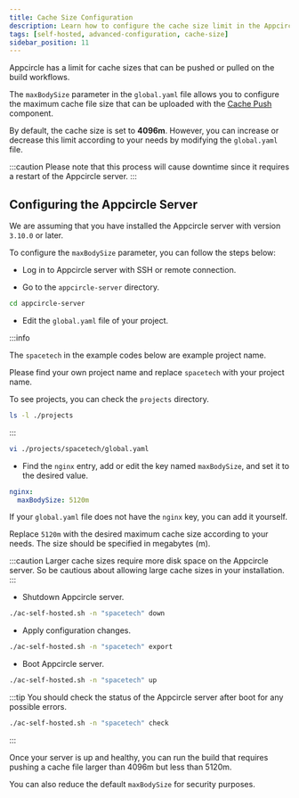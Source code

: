 ```yaml
---
title: Cache Size Configuration
description: Learn how to configure the cache size limit in the Appcircle server
tags: [self-hosted, advanced-configuration, cache-size]
sidebar_position: 11
---
```


Appcircle has a limit for cache sizes that can be pushed or pulled on the build workflows.

The `maxBodySize` parameter in the `global.yaml` file allows you to configure the maximum cache file size that can be uploaded with the [Cache Push](/workflows/common-workflow-steps/#cache-push) component.

By default, the cache size is set to **4096m**. However, you can increase or decrease this limit according to your needs by modifying the `global.yaml` file.

:::caution
Please note that this process will cause downtime since it requires a restart of the Appcircle server.
:::

## Configuring the Appcircle Server

We are assuming that you have installed the Appcircle server with version `3.10.0` or later.

To configure the `maxBodySize` parameter, you can follow the steps below:

- Log in to Appcircle server with SSH or remote connection.

- Go to the `appcircle-server` directory.

```bash
cd appcircle-server
```

- Edit the `global.yaml` file of your project.

:::info

The `spacetech` in the example codes below are example project name.

Please find your own project name and replace `spacetech` with your project name.

To see projects, you can check the `projects` directory.

```bash
ls -l ./projects
```

:::

```bash
vi ./projects/spacetech/global.yaml
```

- Find the `nginx` entry, add or edit the key named `maxBodySize`, and set it to the desired value.

```yaml
nginx:
  maxBodySize: 5120m
```

If your `global.yaml` file does not have the `nginx` key, you can add it yourself.

Replace `5120m` with the desired maximum cache size according to your needs. The size should be specified in megabytes (m).

:::caution
Larger cache sizes require more disk space on the Appcircle server. So be cautious about allowing large cache sizes in your installation.
:::

- Shutdown Appcircle server.

```bash
./ac-self-hosted.sh -n "spacetech" down
```

- Apply configuration changes.

```bash
./ac-self-hosted.sh -n "spacetech" export
```

- Boot Appcircle server.

```bash
./ac-self-hosted.sh -n "spacetech" up
```

:::tip
You should check the status of the Appcircle server after boot for any possible errors.

```bash
./ac-self-hosted.sh -n "spacetech" check
```

:::

Once your server is up and healthy, you can run the build that requires pushing a cache file larger than 4096m but less than 5120m.

You can also reduce the default `maxBodySize` for security purposes.
